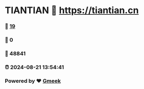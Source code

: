 # TIANTIAN :link: https://tiantian.cn 
### :page_facing_up: [19](https://tiantian.cn/tag.html) 
### :speech_balloon: 0 
### :hibiscus: 48841 
### :alarm_clock: 2024-08-21 13:54:41 
### Powered by :heart: [Gmeek](https://github.com/Meekdai/Gmeek)
